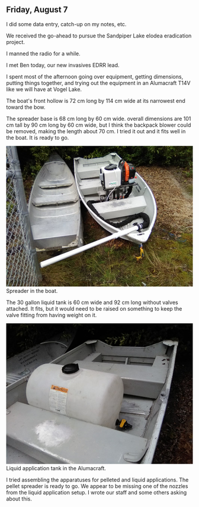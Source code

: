 
## Friday, August 7

I did some data entry, catch-up on my notes, etc.

We received the go-ahead to pursue the Sandpiper Lake elodea eradication project.

I manned the radio for a while.

I met Ben today, our new invasives EDRR lead.

I spent most of the afternoon going over equipment, getting dimensions, putting things together, and trying out the equipment in an Alumacraft T14V like we will have at Vogel Lake.

The boat's front hollow is 72 cm long by 114 cm wide at its narrowest end toward the bow.

The spreader base is 68 cm long by 60 cm wide. overall dimensions are 101 cm tall by 90 cm long by 60 cm wide, but I think the backpack blower could be removed, making the length about 70 cm. I tried it out and it fits well in the boat. It is ready to go.

![Spreader in the boat.](2020-08-07_spreader_in_boat.jpg)\
Spreader in the boat.

The 30 gallon liquid tank is 60 cm wide and 92 cm long without valves attached. It fits, but it would need to be raised on something to keep the valve fitting from having weight on it.

![Liquid application tank in the Alumacraft.](2020-08-07_tank_in_boat.jpg)\
Liquid application tank in the Alumacraft.

I tried assembling the apparatuses for pelleted and liquid applications. The pellet spreader is ready to go. We appear to be missing one of the nozzles from the liquid application setup. I wrote our staff and some others asking about this.

